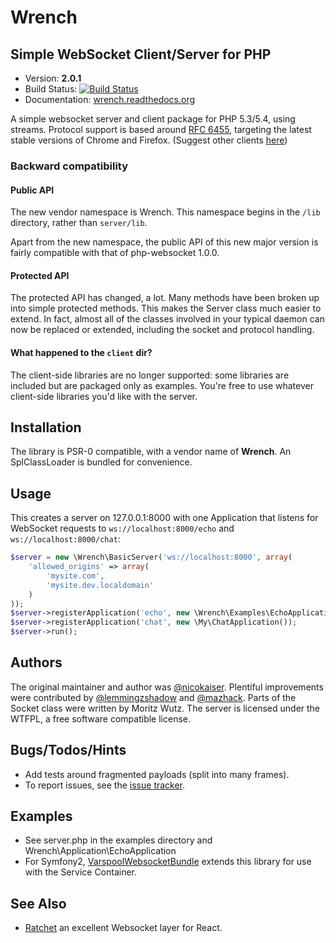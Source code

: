 <!-- vim: set tw=79 sw=4 ts=4 et ft=markdown : -->
# Wrench
## Simple WebSocket Client/Server for PHP

* Version: **2.0.1**
* Build Status: [![Build Status](https://secure.travis-ci.org/varspool/Wrench.png?branch=master)](http://travis-ci.org/varspool/Wrench)
* Documentation: [wrench.readthedocs.org](http://wrench.readthedocs.org/en/latest/index.html)

A simple websocket server and client package for PHP 5.3/5.4, using
streams. Protocol support is based around [RFC 6455](http://tools.ietf.org/html/rfc6455),
targeting the latest stable versions of Chrome and Firefox.
(Suggest other clients [here](https://github.com/varspool/Wrench/wiki))

### Backward compatibility

#### Public API

The new vendor namespace is Wrench. This namespace begins in the `/lib`
directory, rather than `server/lib`.

Apart from the new namespace, the public API of this new major version is
fairly compatible with that of php-websocket 1.0.0.

#### Protected API

The protected API has changed, a lot. Many methods have been broken up into
simple protected methods. This makes the Server class much easier to extend. In
fact, almost all of the classes involved in your typical daemon can now be
replaced or extended, including the socket and protocol handling.

#### What happened to the `client` dir?

The client-side libraries are no longer supported: some libraries are included
but are packaged only as examples. You're free to use whatever client-side
libraries you'd like with the server.

## Installation

The library is PSR-0 compatible, with a vendor name of **Wrench**. An
SplClassLoader is bundled for convenience.

## Usage

This creates a server on 127.0.0.1:8000 with one Application that listens for
WebSocket requests to `ws://localhost:8000/echo` and `ws://localhost:8000/chat`:

```php
$server = new \Wrench\BasicServer('ws://localhost:8000', array(
    'allowed_origins' => array(
        'mysite.com',
        'mysite.dev.localdomain'
    )
));
$server->registerApplication('echo', new \Wrench\Examples\EchoApplication());
$server->registerApplication('chat', new \My\ChatApplication());
$server->run();
```
## Authors

The original maintainer and author was
[@nicokaiser](https://github.com/nicokaiser). Plentiful improvements were
contributed by [@lemmingzshadow](https://github.com/lemmingzshadow) and
[@mazhack](https://github.com/mazhack). Parts of the Socket class were written
by Moritz Wutz. The server is licensed under the WTFPL, a free software compatible
license.

## Bugs/Todos/Hints

- Add tests around fragmented payloads (split into many frames).
- To report issues, see the [issue tracker](https://github.com/varspool/Wrench/issues).

## Examples

- See server.php in the examples directory and
  Wrench\Application\EchoApplication
- For Symfony2, [VarspoolWebsocketBundle](https://github.com/varspool/WebsocketBundle)
  extends this library for use with the Service Container.

## See Also

- [Ratchet](https://github.com/cboden/Ratchet) an excellent Websocket layer for
  React.
